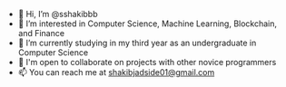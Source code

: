 - 👋 Hi, I’m @sshakibbb
- 👀 I’m interested in Computer Science, Machine Learning, Blockchain, and Finance
- 🌱 I’m currently studying in my third year as an undergraduate in Computer Science
- 💞️ I'm open to collaborate on projects with other novice programmers
- 📫 You can reach me at shakibjadside01@gmail.com
